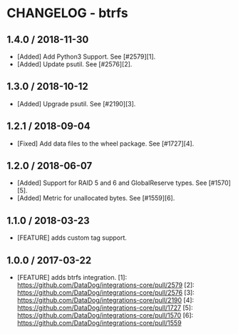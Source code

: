 # CHANGELOG - btrfs

## 1.4.0 / 2018-11-30

* [Added] Add Python3 Support. See [#2579][1].
* [Added] Update psutil. See [#2576][2].

## 1.3.0 / 2018-10-12

* [Added] Upgrade psutil. See [#2190][3].

## 1.2.1 / 2018-09-04

* [Fixed] Add data files to the wheel package. See [#1727][4].

## 1.2.0 / 2018-06-07

* [Added] Support for RAID 5 and 6 and GlobalReserve types. See [#1570][5].
* [Added] Metric for unallocated bytes. See [#1559][6].

## 1.1.0 / 2018-03-23

* [FEATURE] adds custom tag support.

## 1.0.0 / 2017-03-22

* [FEATURE] adds btrfs integration.
[1]: https://github.com/DataDog/integrations-core/pull/2579
[2]: https://github.com/DataDog/integrations-core/pull/2576
[3]: https://github.com/DataDog/integrations-core/pull/2190
[4]: https://github.com/DataDog/integrations-core/pull/1727
[5]: https://github.com/DataDog/integrations-core/pull/1570
[6]: https://github.com/DataDog/integrations-core/pull/1559

